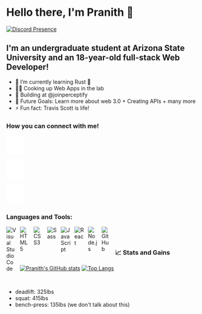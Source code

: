 # Hello there, I'm Pranith 👋

[![Discord Presence](https://lanyard.cnrad.dev/api/431161557041414154)](https://discord.com/users/431161557041414154)


## I'm an undergraduate student at Arizona State University and an 18-year-old full-stack Web Developer!

- 🌱 I’m currently learning Rust 🦀
- 👨‍💻 Cooking up Web Apps in the lab
- 👯 Building at @joinperceptify
- 🥅 Future Goals: Learn more about web 3.0 + Creating APIs + many more
- ⚡ Fun fact: Travis Scott is life! 

### How you can connect with me!


[![website](./img/twitter-dark.svg)](https://twitter.com/PranTanTheMan)
&nbsp;&nbsp;

[![website](./img/linkedin-dark.svg)](https://www.linkedin.com/in/pranith-molakalapalli-b51655135/)
&nbsp;&nbsp;

[![website](./img/instagram-dark.svg)](https://www.instagram.com/itsyaboipranith/?hl=en)

### Languages and Tools:

<img align="left" alt="Visual Studio Code" width="26px" src="https://cdn.jsdelivr.net/gh/devicons/devicon/icons/vscode/vscode-original.svg" style="padding-right:10px;" />

<img align="left" alt="HTML5" width="26px" src="https://cdn.jsdelivr.net/gh/devicons/devicon/icons/html5/html5-original.svg" style="padding-right:10px;" />

<img align="left" alt="CSS3" width="26px" src="https://cdn.jsdelivr.net/gh/devicons/devicon/icons/css3/css3-original.svg" style="padding-right:10px;" />

<img align="left" alt="Sass" width="26px" src="https://cdn.jsdelivr.net/gh/devicons/devicon/icons/sass/sass-original.svg" style="padding-right:10px;" />

<img align="left" alt="JavaScript" width="26px" src="https://cdn.jsdelivr.net/gh/devicons/devicon/icons/javascript/javascript-original.svg" style="padding-right:10px;" />

<img align="left" alt="React" width="26px" src="https://cdn.jsdelivr.net/gh/devicons/devicon/icons/react/react-original.svg" style="padding-right:10px;" />

<img align="left" alt="Node.js" width="26px" src="https://cdn.jsdelivr.net/gh/devicons/devicon/icons/nodejs/nodejs-original.svg" style="padding-right:10px;" />

[<img align="left" alt="GitHub" width="26px" src="https://user-images.githubusercontent.com/3369400/139447912-e0f43f33-6d9f-45f8-be46-2df5bbc91289.png" style="padding-right:10px;" />](https://github.com/PranTanTheMan)


<br />
<br />

### 📈 Stats and Gains

[![Pranith's GitHub stats](https://github-readme-stats.vercel.app/api?username=prantantheman&count_private=true&show_icons=true&theme=midnight-purple)](https://github.com/anuraghazra/github-readme-stats)
            [![Top Langs](https://github-readme-stats.vercel.app/api/top-langs/?username=prantantheman)](https://github.com/anuraghazra/github-readme-stats)
            
<br />

- deadlift: 325lbs
- squat: 415lbs
- bench-press: 135lbs (we don't talk about this)

<br />
<br />

[twitter]: https://twitter.com/PranTanTheMan
[instagram]: https://www.instagram.com/itsyaboipranith/?hl=en
[linkedin]: https://www.linkedin.com/in/pranith-molakalapalli-b51655135/
